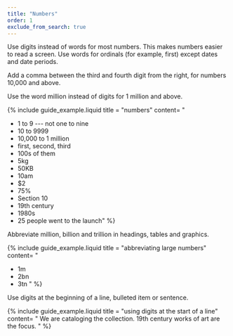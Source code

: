 ```yaml
---
title: "Numbers"
order: 1
exclude_from_search: true
---
```


Use digits instead of words for most numbers. This makes numbers easier to read a screen. Use words for ordinals (for example, first) except dates and date periods.

Add a comma between the third and fourth digit from the right, for numbers 10,000 and above.

Use the word million instead of digits for 1 million and above.

{% include guide_example.liquid
  title = "numbers"
  content= "
- 1 to 9 --- not one to nine
- 10 to 9999
- 10,000 to 1 million
- first, second, third
- 100s of them
- 5kg
- 50KB
- 10am
- $2
- 75%
- Section 10
- 19th century
- 1980s
- 25 people went to the launch"
%}

Abbreviate million, billion and trillion in headings, tables and graphics.

{% include guide_example.liquid
  title = "abbreviating large numbers"
  content= "
- 1m
- 2bn
- 3tn
"
%}

Use digits at the beginning of a line, bulleted item or sentence.

{% include guide_example.liquid
  title = "using digits at the start of a line"
  content= "
We are cataloging the collection. 19th century works of art are the focus.
"
%}
